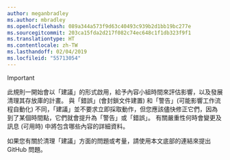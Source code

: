 ```yaml
---
author: meganbradley
ms.author: mbradley
ms.openlocfilehash: 089a344a573f9d63c40493c939b2d1bb19bc277e
ms.sourcegitcommit: 203ca15fda2d217f082c74ec648c1f1db323f9f1
ms.translationtype: HT
ms.contentlocale: zh-TW
ms.lasthandoff: 02/04/2019
ms.locfileid: "55713054"
---
```

> [!IMPORTANT]
> 此規則一開始會以「建議」的形式啟用，給予內容小組時間來評估影響，以及發展清理其存放庫的計畫。 與「錯誤」(會封鎖文件建置) 和「警告」(可能影響工作流程自動化) 不同，「建議」並不要求立即採取動作，但您應該儘快修正它們，因為到了某個時間點，它們就會提升為「警告」或「錯誤」。 有關嚴重性何時會變更及訊息 (可用時) 中將包含哪些內容的詳細資料。
>
> 如果您有關於清理「建議」方面的問題或考量，請使用本文底部的連結來提出 GitHub 問題。
